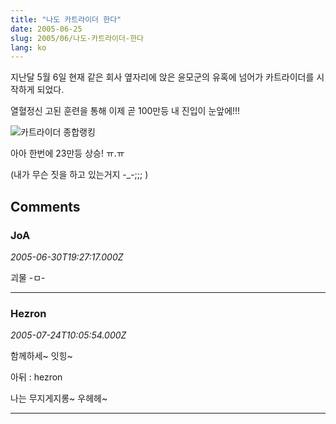 ```yaml
---
title: "나도 카트라이더 한다"
date: 2005-06-25
slug: 2005/06/나도-카트라이더-한다
lang: ko
---
```


지난달 5월 6일 현재 같은 회사 옆자리에 앉은 윤모군의 유혹에 넘어가
카트라이더를 시작하게 되었다.

열혈정신 고된 훈련을 통해 이제 곧 100만등 내 진입이 눈앞에!!!

![카트라이더 종합랭킹](/img/kart_rank.jpg)

아아 한번에 23만등 상승! ㅠ.ㅠ 

(내가 무슨 짓을 하고 있는거지 -_-;;; )

## Comments

### JoA
*2005-06-30T19:27:17.000Z*

괴물 -ㅁ-

---

### Hezron
*2005-07-24T10:05:54.000Z*

함께하세~ 잇힝~

아뒤 : hezron

나는 무지게지롱~ 우헤헤~

---

